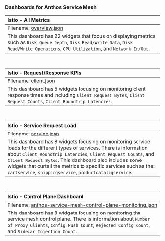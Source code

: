 ### Dashboards for Anthos Service Mesh


|Istio - All Metrics|
|:------------------|
|Filename: [overview.json](overview.json)|
|This dashboard has 22 widgets that focus on displaying metrics such as `Disk Queue Depth`, `Disk Read/Write Data`, `Disk Read/Write Operations`, `CPU Utilization`, and `Network In/Out`.|

&nbsp;

|Istio - Request/Response KPIs|
|:-----------------------|
|Filename: [client.json](client.json)|
|This dashboard has 5 widgets focusing on monitoring client response times and including `Client Request Bytes`, `Client Request Counts`, `Client Roundtrip Latencies`.|


&nbsp;

|Istio - Service Request Load|
|:-----------------------|
|Filename: [service.json](service.json)|
|This dashboard has 8 widgets focusing on monitoring service loads for the different types of services. There is information about `Client Roundtrip Latencies`, `Client Request Counts`, and `Client Request Bytes`. This dashboard also includes some widgets that curtail the metrics to specific services such as the: `cartservice`, `shippingservice`, `productcatalogservice`.|

&nbsp;

|Istio - Control Plane Dashboard|
|:-----------------------|
|Filename: [anthos-service-mesh-control-plane-monitoring.json](anthos-service-mesh-control-plane-monitoring.json)|
|This dashboard has 8 widgets focusing on monitoring the service mesh control plane. There is information about `Number of Proxy Clients`, `Config Push Count`,  `Rejected Config Count`, and `Sidecar Injection Count`.|
